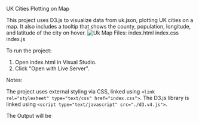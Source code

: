 UK Cities Plotting on Map

This project uses D3.js to visualize data from uk.json, plotting UK cities on a map. 
It also includes a tooltip that shows the county, population, longitude, and latitude of the city on hover.
![Uk Map](https://github.com/YashashTV01/D3assignment/edit/main/ukmap.png)
Files:
index.html
index.css
index.js

To run the project:

1. Open index.html in Visual Studio.
2. Click "Open with Live Server".

Notes:

The project uses external styling via CSS, linked using `<link rel="stylesheet" type="text/css" href="index.css">`.
The D3.js library is linked using `<script type="text/javascript" src="./d3.v4.js">`.

The Output will be 

